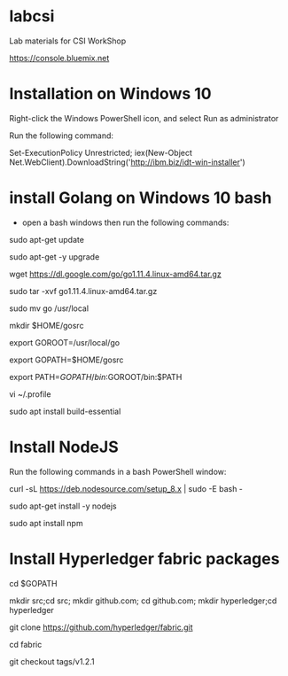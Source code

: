 # labcsi
Lab materials for CSI WorkShop

https://console.bluemix.net



# Installation on Windows 10
Right-click the Windows PowerShell icon, and select Run as administrator

Run the following command:

Set-ExecutionPolicy Unrestricted; iex(New-Object Net.WebClient).DownloadString('http://ibm.biz/idt-win-installer')


# install Golang on Windows 10 bash
- open a bash windows then run the following commands:

sudo apt-get update

sudo apt-get -y upgrade

wget https://dl.google.com/go/go1.11.4.linux-amd64.tar.gz

sudo tar -xvf go1.11.4.linux-amd64.tar.gz

sudo mv go /usr/local

mkdir $HOME/gosrc

export GOROOT=/usr/local/go

export GOPATH=$HOME/gosrc

export PATH=$GOPATH/bin:$GOROOT/bin:$PATH

vi ~/.profile

sudo apt install build-essential

#	Install NodeJS

Run the following commands in a bash PowerShell window:

curl -sL https://deb.nodesource.com/setup_8.x | sudo -E bash -

sudo apt-get install -y nodejs

sudo apt install npm

#	Install Hyperledger fabric packages

cd $GOPATH 

mkdir src;cd src; mkdir github.com; cd github.com; mkdir hyperledger;cd hyperledger

git clone https://github.com/hyperledger/fabric.git

cd fabric

git checkout tags/v1.2.1



